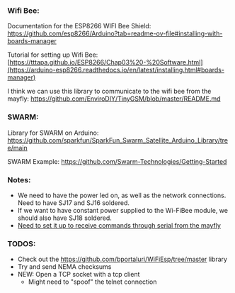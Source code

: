 ### Wifi Bee:
Documentation for the ESP8266 WIFI Bee Shield: https://github.com/esp8266/Arduino?tab=readme-ov-file#installing-with-boards-manager

Tutorial for setting up Wifi Bee: [https://tttapa.github.io/ESP8266/Chap03%20-%20Software.html](https://arduino-esp8266.readthedocs.io/en/latest/installing.html#boards-manager)

I think we can use this library to communicate to the wifi bee from the mayfly: https://github.com/EnviroDIY/TinyGSM/blob/master/README.md


### SWARM:
Library for SWARM on Arduino: https://github.com/sparkfun/SparkFun_Swarm_Satellite_Arduino_Library/tree/main

SWARM Example: https://github.com/Swarm-Technologies/Getting-Started


### Notes:
- We need to have the power led on, as well as the network connections. Need to have SJ17 and SJ16 soldered.
- If we want to have constant power supplied to the Wi-FiBee module, we should also have SJ18 soldered. 
- [Need to set it up to receive commands through serial from the mayfly]([url](https://wiki.dfrobot.com/SKU_TEL0092_WiFi_Bee-ESP8266_Wirelss_module#target_5))


### TODOS:
- Check out the https://github.com/bportaluri/WiFiEsp/tree/master library
- Try and send NEMA checksums
- NEW: Open a TCP socket with a tcp client
  - Might need to "spoof" the telnet connection
